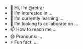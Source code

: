 - 👋 Hi, I’m @retrar
- 👀 I’m interested in ...
- 🌱 I’m currently learning ...
- 💞️ I’m looking to collaborate on ...
- 📫 How to reach me ...
- 😄 Pronouns: ...
- ⚡ Fun fact: ...

<!---
retrar/retrar is a ✨ special ✨ repository because its `README.md` (this file) appears on your GitHub profile.
You can click the Preview link to take a look at your changes.
--->
